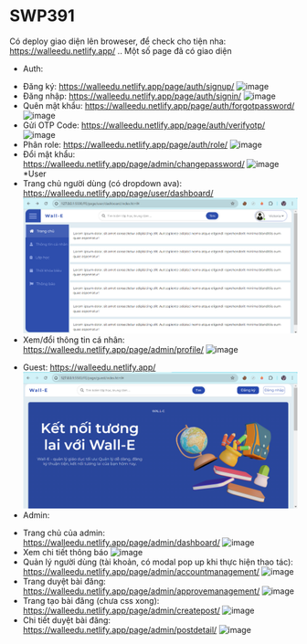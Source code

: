 # SWP391
Có deploy giao diện lên broweser, để check cho tiện nha: https://walleedu.netlify.app/
..
Một số page đã có giao diện

* Auth:
- Đăng ký: https://walleedu.netlify.app/page/auth/signup/
 ![image](https://github.com/thanhnoone/SWP391/assets/137372274/3db02c4a-2966-4b9e-a223-0ea6680fef49)
- Đăng nhập: https://walleedu.netlify.app/page/auth/signin/
 ![image](https://github.com/thanhnoone/SWP391/assets/137372274/f85ff43c-7177-49e4-aead-abecc12042f0)
- Quên mật khẩu: https://walleedu.netlify.app/page/auth/forgotpassword/
 ![image](https://github.com/thanhnoone/SWP391/assets/137372274/5a1b22a1-f13e-4703-a1e4-a00cf9375fa5)
- Gửi OTP Code: https://walleedu.netlify.app/page/auth/verifyotp/
 ![image](https://github.com/thanhnoone/SWP391/assets/137372274/1c9f939b-f1e8-4bba-b617-2432092361f8)
- Phân role: https://walleedu.netlify.app/page/auth/role/
 ![image](https://github.com/thanhnoone/SWP391/assets/137372274/5cc5057a-d3ac-490e-86f9-64c363937f68)
- Đổi mật khẩu: https://walleedu.netlify.app/page/admin/changepassword/
 ![image](https://github.com/thanhnoone/SWP391/assets/137372274/0134924c-ef1d-4b28-a0bd-a4ce26f7da51)
 *User
- Trang chủ người dùng (có dropdown ava): https://walleedu.netlify.app/page/user/dashboard/
![alt text](image-1.png)
- Xem/đổi thông tin cá nhân: https://walleedu.netlify.app/page/admin/profile/
 ![image](https://github.com/thanhnoone/SWP391/assets/137372274/b6f6fb58-89e6-4906-90a8-3bf5e1f158d4)
* Guest: https://walleedu.netlify.app/
![alt text](image.png)
* Admin:
- Trang chủ của admin: https://walleedu.netlify.app/page/admin/dashboard/
  ![image](https://github.com/thanhnoone/SWP391/assets/137372274/2453b8da-dedc-463e-9f18-85c70a93f9a0)
- Xem chi tiết thông báo
  ![image](https://github.com/thanhnoone/SWP391/assets/137372274/5599dfc2-f81b-4a33-8f90-49bb08c99c99)
- Quản lý người dùng (tài khoản, có modal pop up khi thực hiện thao tác): https://walleedu.netlify.app/page/admin/accountmanagement/
![image](https://github.com/thanhnoone/SWP391/assets/137372274/36bcb3e2-6dee-410c-bc2b-60785ea53988)
- Trang duyệt bài đăng: https://walleedu.netlify.app/page/admin/approvemanagement/
  ![image](https://github.com/thanhnoone/SWP391/assets/137372274/22e09c5e-81d8-4ac9-b818-f25bbc6cddeb)
- Trang tạo bài đăng (chưa css xong): https://walleedu.netlify.app/page/admin/createpost/
 ![image](https://github.com/thanhnoone/SWP391/assets/137372274/e984bf83-9c17-4b3a-8650-2ebf392620ff)
- Chi tiết duyệt bài đăng: https://walleedu.netlify.app/page/admin/postdetail/
  ![image](https://github.com/thanhnoone/SWP391/assets/137372274/8cbab107-db21-44ca-901e-c27de3d5e6d1)










